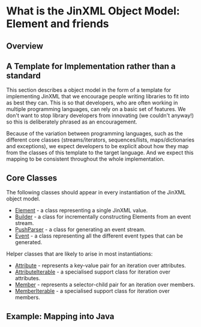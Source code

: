 # What is the JinXML Object Model: Element and friends

## Overview

## A Template for Implementation rather than a standard

This section describes a object model in the form of a template for implementing JinXML that we encourage people writing libraries to fit into as best they can. This is so that developers, who are often working in multiple programming languages, can rely on a basic set of features. We don't want to stop library developers from innovating (we couldn't anyway!) so this is deliberately phrased as an encouragement.

Because of the variation between programming languages, such as the different core classes (streams/iterators, sequences/lists, maps/dictionaries and exceptions), we expect developers to be explicit about how they map from the classes of this template to the target language. And we expect this mapping to be consistent throughout the whole implementation.

## Core Classes

The following classes should appear in every instantiation of the JinXML object model. 

* [Element](Element.md) - a class representing a single JinXML value.
* [Builder](Builder.md) - a class for incrementally constructing Elements from an event stream.
* [PushParser](PushParser.md) - a class for generating an event stream.
* [Event](Event.md) - a class representing all the different event types that can be generated.

Helper classes that are likely to arise in most instantiations:

* [Attribute](Attribute.md) - represents a key-value pair for an iteration over attributes.
* [AttributeIterable](AttributeIterable.md) - a specialised support class for iteration over attributes.
* [Member](Member.md) - represents a selector-child pair for an iteration over members.
* [MemberIterable](MemberIterable.md) - a specialised support class for iteration over members.

## Example: Mapping into Java

